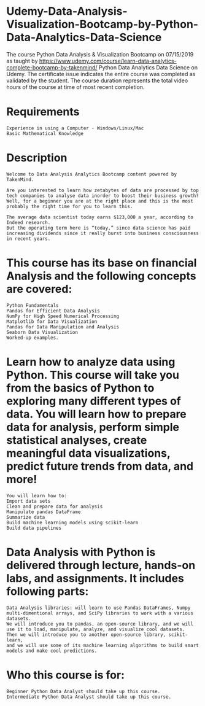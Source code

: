 # Udemy-Data-Analysis-Visualization-Bootcamp-by-Python-Data-Analytics-Data-Science
The course Python Data Analysis & Visualization Bootcamp on 07/15/2019 as taught by https://www.udemy.com/course/learn-data-analytics-complete-bootcamp-by-takenmind/
Python Data Analytics Data Science on Udemy. 
The certificate issue indicates the entire course was completed as validated by the student. 
The course duration represents the total video hours of the course at time of most recent completion.

# Requirements
    Experience in using a Computer - Windows/Linux/Mac
    Basic Mathematical Knowledge
  
# Description
    Welcome to Data Analysis Analytics Bootcamp content powered by TakenMind.

    Are you interested to learn how zetabytes of data are processed by top tech companies to analyse data inorder to boost their business growth? 
    Well, for a beginner you are at the right place and this is the most probably the right time for you to learn this. 

    The average data scientist today earns $123,000 a year, according to Indeed research. 
    But the operating term here is “today,” since data science has paid increasing dividends since it really burst into business consciousness in recent years.

    
 # This course has its base on financial Analysis and the following concepts are covered:
    Python Fundamentals
    Pandas for Efficient Data Analysis
    NumPy for High Speed Numerical Processing
    Matplotlib for Data Visualization
    Pandas for Data Manipulation and Analysis
    Seaborn Data Visualization
    Worked-up examples.

# Learn how to analyze data using Python. This course will take you from the basics of Python to exploring many different types of data. You will learn how to prepare data for analysis, perform simple statistical analyses, create meaningful data visualizations, predict future trends from data, and more!

    You will learn how to:
    Import data sets
    Clean and prepare data for analysis
    Manipulate pandas DataFrame
    Summarize data
    Build machine learning models using scikit-learn
    Build data pipelines

# Data Analysis with Python is delivered through lecture, hands-on labs, and assignments. It includes following parts:
    Data Analysis libraries: will learn to use Pandas DataFrames, Numpy multi-dimentional arrays, and SciPy libraries to work with a various datasets. 
    We will introduce you to pandas, an open-source library, and we will use it to load, manipulate, analyze, and visualize cool datasets. 
    Then we will introduce you to another open-source library, scikit-learn, 
    and we will use some of its machine learning algorithms to build smart models and make cool predictions.

# Who this course is for:
    Beginner Python Data Analyst should take up this course.
    Intermediate Python Data Analyst should take up this course.
